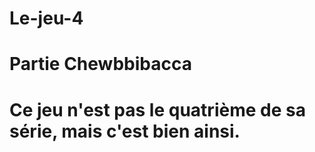 Le-jeu-4
========

Partie Chewbbibacca
=======
Ce jeu n'est pas le quatrième de sa série, mais c'est bien ainsi.
=======
